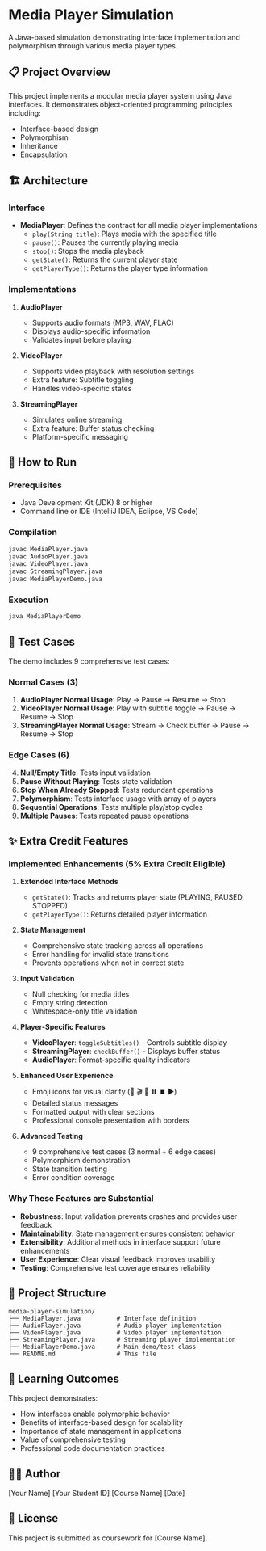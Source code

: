 # Media Player Simulation

A Java-based simulation demonstrating interface implementation and polymorphism through various media player types.

## 📋 Project Overview

This project implements a modular media player system using Java interfaces. It demonstrates object-oriented programming principles including:
- Interface-based design
- Polymorphism
- Inheritance
- Encapsulation

## 🏗️ Architecture

### Interface
- **MediaPlayer**: Defines the contract for all media player implementations
  - `play(String title)`: Plays media with the specified title
  - `pause()`: Pauses the currently playing media
  - `stop()`: Stops the media playback
  - `getState()`: Returns the current player state
  - `getPlayerType()`: Returns the player type information

### Implementations

1. **AudioPlayer**
   - Supports audio formats (MP3, WAV, FLAC)
   - Displays audio-specific information
   - Validates input before playing

2. **VideoPlayer**
   - Supports video playback with resolution settings
   - Extra feature: Subtitle toggling
   - Handles video-specific states

3. **StreamingPlayer**
   - Simulates online streaming
   - Extra feature: Buffer status checking
   - Platform-specific messaging

## 🚀 How to Run

### Prerequisites
- Java Development Kit (JDK) 8 or higher
- Command line or IDE (IntelliJ IDEA, Eclipse, VS Code)

### Compilation
```bash
javac MediaPlayer.java
javac AudioPlayer.java
javac VideoPlayer.java
javac StreamingPlayer.java
javac MediaPlayerDemo.java
```

### Execution
```bash
java MediaPlayerDemo
```

## 🧪 Test Cases

The demo includes 9 comprehensive test cases:

### Normal Cases (3)
1. **AudioPlayer Normal Usage**: Play → Pause → Resume → Stop
2. **VideoPlayer Normal Usage**: Play with subtitle toggle → Pause → Resume → Stop
3. **StreamingPlayer Normal Usage**: Stream → Check buffer → Pause → Resume → Stop

### Edge Cases (6)
4. **Null/Empty Title**: Tests input validation
5. **Pause Without Playing**: Tests state validation
6. **Stop When Already Stopped**: Tests redundant operations
7. **Polymorphism**: Tests interface usage with array of players
8. **Sequential Operations**: Tests multiple play/stop cycles
9. **Multiple Pauses**: Tests repeated pause operations

## ✨ Extra Credit Features

### Implemented Enhancements (5% Extra Credit Eligible)

1. **Extended Interface Methods**
   - `getState()`: Tracks and returns player state (PLAYING, PAUSED, STOPPED)
   - `getPlayerType()`: Returns detailed player information

2. **State Management**
   - Comprehensive state tracking across all operations
   - Error handling for invalid state transitions
   - Prevents operations when not in correct state

3. **Input Validation**
   - Null checking for media titles
   - Empty string detection
   - Whitespace-only title validation

4. **Player-Specific Features**
   - **VideoPlayer**: `toggleSubtitles()` - Controls subtitle display
   - **StreamingPlayer**: `checkBuffer()` - Displays buffer status
   - **AudioPlayer**: Format-specific quality indicators

5. **Enhanced User Experience**
   - Emoji icons for visual clarity (🎵 🎬 📡 ⏸️ ⏹️ ▶️)
   - Detailed status messages
   - Formatted output with clear sections
   - Professional console presentation with borders

6. **Advanced Testing**
   - 9 comprehensive test cases (3 normal + 6 edge cases)
   - Polymorphism demonstration
   - State transition testing
   - Error condition coverage

### Why These Features are Substantial

- **Robustness**: Input validation prevents crashes and provides user feedback
- **Maintainability**: State management ensures consistent behavior
- **Extensibility**: Additional methods in interface support future enhancements
- **User Experience**: Clear visual feedback improves usability
- **Testing**: Comprehensive test coverage ensures reliability

## 📁 Project Structure

```
media-player-simulation/
├── MediaPlayer.java          # Interface definition
├── AudioPlayer.java          # Audio player implementation
├── VideoPlayer.java          # Video player implementation
├── StreamingPlayer.java      # Streaming player implementation
├── MediaPlayerDemo.java      # Main demo/test class
└── README.md                 # This file
```

## 🎯 Learning Outcomes

This project demonstrates:
- How interfaces enable polymorphic behavior
- Benefits of interface-based design for scalability
- Importance of state management in applications
- Value of comprehensive testing
- Professional code documentation practices

## 👨‍💻 Author

[Your Name]
[Your Student ID]
[Course Name]
[Date]

## 📝 License

This project is submitted as coursework for [Course Name].
